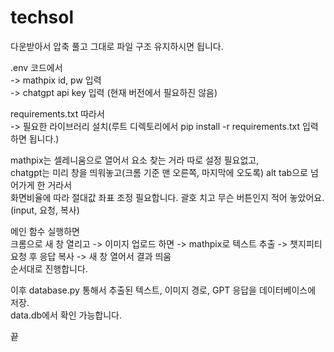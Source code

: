 # techsol
다운받아서 압축 풀고 그대로 파일 구조 유지하시면 됩니다.  

.env 코드에서  
-> mathpix id, pw 입력  
-> chatgpt api key 입력 (현재 버전에서 필요하진 않음)  

requirements.txt 따라서  
-> 필요한 라이브러리 설치(루트 디렉토리에서 pip install -r requirements.txt 입력하면 됩니다.)  

mathpix는 셀레니움으로 열어서 요소 찾는 거라 따로 설정 필요없고,   
chatgpt는 미리 창을 띄워놓고(크롬 기준 맨 오른쪽, 마지막에 오도록) alt tab으로 넘어가게 한 거라서  
화면비율에 따라 절대값 좌표 조정 필요합니다. 괄호 치고 무슨 버튼인지 적어 놓았어요.(input, 요청, 복사)  

메인 함수 실행하면  
크롬으로 새 창 열리고 -> 이미지 업로드 하면 -> mathpix로 텍스트 추출 -> 챗지피티 요청 후 응답 복사 -> 새 창 열어서 결과 띄움  
순서대로 진행합니다.  

이후 database.py 통해서 추출된 텍스트, 이미지 경로, GPT 응답을 데이터베이스에 저장.  
data.db에서 확인 가능합니다.  

끝
